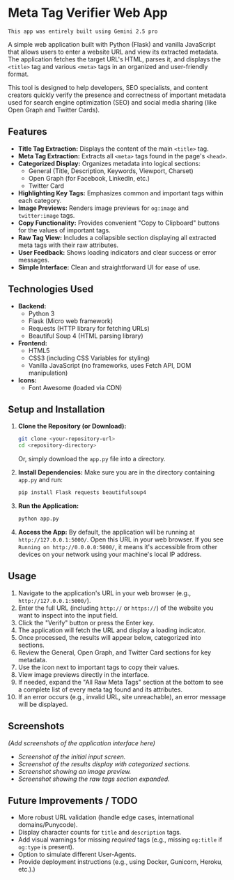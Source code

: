 # Meta Tag Verifier Web App

`This app was entirely built using Gemini 2.5 pro`

A simple web application built with Python (Flask) and vanilla JavaScript that allows users to enter a website URL and view its extracted metadata. The application fetches the target URL's HTML, parses it, and displays the `<title>` tag and various `<meta>` tags in an organized and user-friendly format.

This tool is designed to help developers, SEO specialists, and content creators quickly verify the presence and correctness of important metadata used for search engine optimization (SEO) and social media sharing (like Open Graph and Twitter Cards).

## Features

- **Title Tag Extraction:** Displays the content of the main `<title>` tag.
- **Meta Tag Extraction:** Extracts all `<meta>` tags found in the page's `<head>`.
- **Categorized Display:** Organizes metadata into logical sections:
  - General (Title, Description, Keywords, Viewport, Charset)
  - Open Graph (for Facebook, LinkedIn, etc.)
  - Twitter Card
- **Highlighting Key Tags:** Emphasizes common and important tags within each category.
- **Image Previews:** Renders image previews for `og:image` and `twitter:image` tags.
- **Copy Functionality:** Provides convenient "Copy to Clipboard" buttons for the values of important tags.
- **Raw Tag View:** Includes a collapsible section displaying all extracted meta tags with their raw attributes.
- **User Feedback:** Shows loading indicators and clear success or error messages.
- **Simple Interface:** Clean and straightforward UI for ease of use.

## Technologies Used

- **Backend:**
  - Python 3
  - Flask (Micro web framework)
  - Requests (HTTP library for fetching URLs)
  - Beautiful Soup 4 (HTML parsing library)
- **Frontend:**
  - HTML5
  - CSS3 (including CSS Variables for styling)
  - Vanilla JavaScript (no frameworks, uses Fetch API, DOM manipulation)
- **Icons:**
  - Font Awesome (loaded via CDN)

## Setup and Installation

1. **Clone the Repository (or Download):**

   ```bash
   git clone <your-repository-url>
   cd <repository-directory>
   ```

   Or, simply download the `app.py` file into a directory.

2. **Install Dependencies:**
   Make sure you are in the directory containing `app.py` and run:

   ```bash
   pip install Flask requests beautifulsoup4
   ```

3. **Run the Application:**

   ```bash
   python app.py
   ```

4. **Access the App:**
   By default, the application will be running at `http://127.0.0.1:5000/`. Open this URL in your web browser. If you see `Running on http://0.0.0.0:5000/`, it means it's accessible from other devices on your network using your machine's local IP address.

## Usage

1. Navigate to the application's URL in your web browser (e.g., `http://127.0.0.1:5000/`).
2. Enter the full URL (including `http://` or `https://`) of the website you want to inspect into the input field.
3. Click the "Verify" button or press the Enter key.
4. The application will fetch the URL and display a loading indicator.
5. Once processed, the results will appear below, categorized into sections.
6. Review the General, Open Graph, and Twitter Card sections for key metadata.
7. Use the <i class="far fa-copy"></i> icon next to important tags to copy their values.
8. View image previews directly in the interface.
9. If needed, expand the "All Raw Meta Tags" section at the bottom to see a complete list of every meta tag found and its attributes.
10. If an error occurs (e.g., invalid URL, site unreachable), an error message will be displayed.

## Screenshots

_(Add screenshots of the application interface here)_

- _Screenshot of the initial input screen._
- _Screenshot of the results display with categorized sections._
- _Screenshot showing an image preview._
- _Screenshot showing the raw tags section expanded._

## Future Improvements / TODO

- More robust URL validation (handle edge cases, international domains/Punycode).
- Display character counts for `title` and `description` tags.
- Add visual warnings for missing _required_ tags (e.g., missing `og:title` if `og:type` is present).
- Option to simulate different User-Agents.
- Provide deployment instructions (e.g., using Docker, Gunicorn, Heroku, etc.).)
